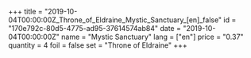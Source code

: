 +++
title = "2019-10-04T00:00:00Z_Throne_of_Eldraine_Mystic_Sanctuary_[en]_false"
id = "170e792c-80d5-4775-ad95-37614574ab84"
date = "2019-10-04T00:00:00Z"
name = "Mystic Sanctuary"
lang = ["en"]
price = "0.37"
quantity = 4
foil = false
set = "Throne of Eldraine"
+++
